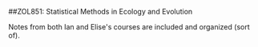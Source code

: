 ##ZOL851: Statistical Methods in Ecology and Evolution

Notes from both Ian and Elise's courses are included and organized (sort of).


